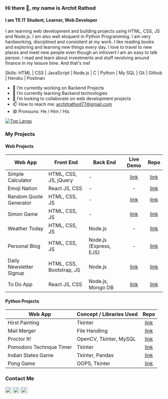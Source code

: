 ### Hi there 👋, my name is Archit Rathod
#### I am TE IT Student, Learner, Web Developer
<!--
![I am TE IT Student, Learner, Web Developer](https://github.com/Archit1706/Archit1706/blob/main/Poster%20Archit%20Rathod.png)
-->
I am learning web development and building projects using HTML, CSS, JS and Node.js. I am also well eloquent in Python Programming.
I am very hardworking, disciplined and consistent at my work. I like reading books and exploring and learning new things every day. 
I love to travel to new places and meet new people even though an introvert I am an easy to talk person. I read and learn about investments and stuff revolving around finance in my leisure time. And that's me!

Skills: HTML | CSS | JavaScript | Node.js | C | Python | My SQL | Git | Github | Heroku | Postman

- 🔭 I’m currently working on Backend Projects 
- 🌱 I’m currently learning Backend technologies 
- 👯 I’m looking to collaborate on web development projects 
- 📫 How to reach me: architrathod77@gmail.com 
- 😄 Pronouns: He / Him / His 
  

[![Top Langs](https://github-readme-stats.vercel.app/api/top-langs/?username=Archit1706)](https://github.com/anuraghazra/github-readme-stats)

### My Projects

#### Web Projects

Web App | Front End | Back End | Live Demo | Repo
------- | --------- | -------- | :-------: | :--:
Simple Calculator | HTML, CSS, JS, jQuery | - | [link](https://archit1706.github.io/Simple-Calculator/) | [link](https://github.com/Archit1706/Simple-Calculator)
Emoji Nation | React JS, CSS | - | - | [link](https://github.com/Archit1706/Emoji-Nation)
Random Quote Generator | HTML, CSS, JS | - | [link](https://archit1706.github.io/Random-Quote-Generator/) | [link](https://github.com/Archit1706/Random-Quote-Generator)
Simon Game | HTML, CSS, JS | - | [link](https://archit1706.github.io/The-Simon-Game/) | [link](https://github.com/Archit1706/The-Simon-Game)
Weather Today | HTML, CSS, JS | Node.js | - | [link](https://github.com/Archit1706/Weather-Today)
Personal Blog | HTML, CSS, JS | Node.js (Express, EJS) | - | [link](https://github.com/Archit1706/Personal-Blog)
Daily Newsletter Signup | HTML, CSS, Bootstrap, JS | Node.js | [link](https://salty-hollows-02401.herokuapp.com/) | [link](https://github.com/Archit1706/Daily-Newsletter-SignUp)
To Do App | React JS, CSS | Node.js, Mongo DB | [link](https://calm-profiterole-70f2a5.netlify.app/) | [link](https://github.com/Archit1706/To-Do-App)



#### Python Projects

Web App | Concept / Libraries Used | Repo
------- | ----------- | :--:
Hirst Painting | Tkinter | [link](https://github.com/Archit1706/Hirst-Painting)
Mail Merger | File Handling | [link](https://github.com/Archit1706/Mail-Merger)
Proctor It! | OpenCV, Tkinter, MySQL | [link](https://github.com/Archit1706/PROCTOR_IT-A-Virtual-Invigilator)
Pomodoro Technque Timer | Tkinter | [link](https://github.com/Archit1706/Pomodoro-Technique-Timer)
Indian States Game | Tkinter, Pandas | [link](https://github.com/Archit1706/India-States-Game)
Pong Game | OOPS, Tkinter | [link](https://github.com/Archit1706/Pong-Game)

<!--
### Github Stats

![GitHub stats](https://github-readme-stats.vercel.app/api?username=Archit1706&show_icons=true)  

### Github Activity Graph

![GitHub Activity Graph](https://activity-graph.herokuapp.com/graph?username=Archit1706) 

-->
### Contact Me
<!-- <a href="https://www.instagram.com/abhisheknaiidu/">
  <img align="left" alt="Abhishek's Instagram" width="22px" src="https://raw.githubusercontent.com/hussainweb/hussainweb/main/icons/instagram.png" />
</a> -->
<a href="https://discordapp.com/users/795287895681925151/">
  <img align="left" alt="Archit's Discord" width="22px" src="https://raw.githubusercontent.com/peterthehan/peterthehan/master/assets/discord.svg" />
</a>
<a href="https://twitter.com/ArchitRathod_17">
  <img align="left" alt="Archit Rathod | Twitter" width="22px" src="https://raw.githubusercontent.com/peterthehan/peterthehan/master/assets/twitter.svg" />
</a>
<a href="https://www.linkedin.com/in/archit-rathod">
  <img align="left" alt="Archit's LinkedIN" width="22px" src="https://raw.githubusercontent.com/peterthehan/peterthehan/master/assets/linkedin.svg" />
</a>


